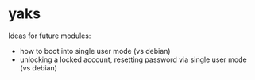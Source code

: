 # yaks

Ideas for future modules:
- how to boot into single user mode (vs debian)
- unlocking a locked account, resetting password via single user mode (vs debian)

